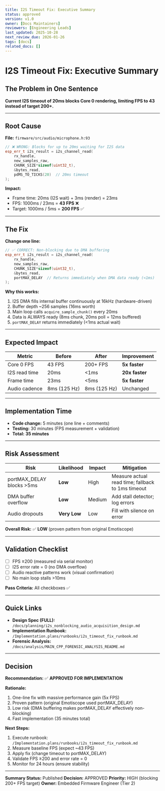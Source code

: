 ```yaml
---
title: I2S Timeout Fix: Executive Summary
status: approved
version: v1.0
owner: [Docs Maintainers]
reviewers: [Engineering Leads]
last_updated: 2025-10-28
next_review_due: 2026-01-26
tags: [docs]
related_docs: []
---
```

# I2S Timeout Fix: Executive Summary

## The Problem in One Sentence

**Current I2S timeout of 20ms blocks Core 0 rendering, limiting FPS to 43 instead of target 200+.**

---

## Root Cause

**File:** `firmware/src/audio/microphone.h:93`

```cpp
// ❌ WRONG: Blocks for up to 20ms waiting for I2S data
esp_err_t i2s_result = i2s_channel_read(
    rx_handle,
    new_samples_raw,
    CHUNK_SIZE*sizeof(uint32_t),
    &bytes_read,
    pdMS_TO_TICKS(20)  // 20ms timeout
);
```

**Impact:**
- Frame time: 20ms (I2S wait) + 3ms (render) = 23ms
- FPS: 1000ms / 23ms = **43 FPS** ❌
- Target: 1000ms / 5ms = **200 FPS** ✅

---

## The Fix

**Change one line:**

```cpp
// ✅ CORRECT: Non-blocking due to DMA buffering
esp_err_t i2s_result = i2s_channel_read(
    rx_handle,
    new_samples_raw,
    CHUNK_SIZE*sizeof(uint32_t),
    &bytes_read,
    portMAX_DELAY  // Returns immediately when DMA data ready (<1ms)
);
```

**Why this works:**
1. I2S DMA fills internal buffer continuously at 16kHz (hardware-driven)
2. Buffer depth ~256 samples (16ms worth)
3. Main loop calls `acquire_sample_chunk()` every 20ms
4. Data is ALWAYS ready (8ms chunk, 20ms poll = 12ms buffered)
5. `portMAX_DELAY` returns immediately (<1ms actual wait)

---

## Expected Impact

| Metric | Before | After | Improvement |
|--------|--------|-------|-------------|
| Core 0 FPS | 43 FPS | 200+ FPS | **5x faster** |
| I2S read time | 20ms | <1ms | **20x faster** |
| Frame time | 23ms | <5ms | **5x faster** |
| Audio cadence | 8ms (125 Hz) | 8ms (125 Hz) | Unchanged |

---

## Implementation Time

- **Code change:** 5 minutes (one line + comments)
- **Testing:** 30 minutes (FPS measurement + validation)
- **Total:** **35 minutes**

---

## Risk Assessment

| Risk | Likelihood | Impact | Mitigation |
|------|-----------|--------|------------|
| portMAX_DELAY blocks >5ms | **Low** | High | Measure actual read time; fallback to 1ms timeout |
| DMA buffer overflow | **Low** | Medium | Add stall detector; log errors |
| Audio dropouts | **Very Low** | Low | Fill with silence on error |

**Overall Risk:** ✅ **LOW** (proven pattern from original Emotiscope)

---

## Validation Checklist

- [ ] FPS ≥200 (measured via serial monitor)
- [ ] I2S error rate = 0 (no DMA overflow)
- [ ] Audio reactive patterns work (visual confirmation)
- [ ] No main loop stalls >10ms

**Pass Criteria:** All checkboxes ✅

---

## Quick Links

- **Design Spec (FULL):** `/docs/planning/i2s_nonblocking_audio_acquisition_design.md`
- **Implementation Runbook:** `/Implementation.plans/runbooks/i2s_timeout_fix_runbook.md`
- **Forensic Analysis:** `/docs/analysis/MAIN_CPP_FORENSIC_ANALYSIS_README.md`

---

## Decision

**Recommendation:** ✅ **APPROVED FOR IMPLEMENTATION**

**Rationale:**
1. One-line fix with massive performance gain (5x FPS)
2. Proven pattern (original Emotiscope used portMAX_DELAY)
3. Low risk (DMA buffering makes portMAX_DELAY effectively non-blocking)
4. Fast implementation (35 minutes total)

**Next Steps:**
1. Execute runbook: `/Implementation.plans/runbooks/i2s_timeout_fix_runbook.md`
2. Measure baseline FPS (expect ~43 FPS)
3. Apply fix (change timeout to portMAX_DELAY)
4. Validate FPS ≥200 and error rate = 0
5. Monitor for 24 hours (ensure stability)

---

**Summary Status:** Published
**Decision:** APPROVED
**Priority:** HIGH (blocking 200+ FPS target)
**Owner:** Embedded Firmware Engineer (Tier 2)
